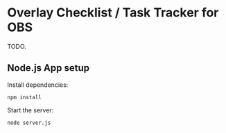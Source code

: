 # Overlay Checklist / Task Tracker for OBS

TODO.

## Node.js App setup

Install dependencies:

```
npm install
```

Start the server:

```
node server.js
```
